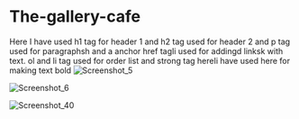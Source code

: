 # The-gallery-cafe
 Here I have used h1 tag for header 1 and h2 tag used for header 2 and p tag used for paragraphsh and a anchor href tagIi used for addingd linksk with text.
 ol and li  tag used for order list and strong tag hereIi have used here for making text bold 
![Screenshot_5](https://github.com/Shikhasharma06/The-gallery-cafe/assets/135316685/29c96f8c-039d-4497-a7c3-ea8e85a934a1)

![Screenshot_6](https://github.com/Shikhasharma06/The-gallery-cafe/assets/135316685/28120dd4-e4fa-476a-9150-bfb0b62422dd)

![Screenshot_40](https://github.com/Shikhasharma06/The-gallery-cafe/assets/135316685/f69115aa-9ac1-45db-a6d9-27d209b1d701)
